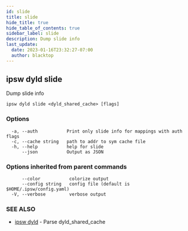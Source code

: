 ```yaml
---
id: slide
title: slide
hide_title: true
hide_table_of_contents: true
sidebar_label: slide
description: Dump slide info
last_update:
  date: 2023-01-16T23:32:27-07:00
  author: blacktop
---
```

## ipsw dyld slide

Dump slide info

```
ipsw dyld slide <dyld_shared_cache> [flags]
```

### Options

```
  -a, --auth           Print only slide info for mappings with auth flags
  -c, --cache string   path to addr to sym cache file
  -h, --help           help for slide
      --json           Output as JSON
```

### Options inherited from parent commands

```
      --color           colorize output
      --config string   config file (default is $HOME/.ipsw/config.yaml)
  -V, --verbose         verbose output
```

### SEE ALSO

* [ipsw dyld](/docs/cli/ipsw/dyld)	 - Parse dyld_shared_cache

